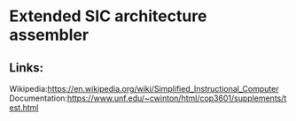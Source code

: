 Extended SIC architecture assembler
============================================
Links:
-----------------------------------
Wikipedia:https://en.wikipedia.org/wiki/Simplified_Instructional_Computer
Documentation:https://www.unf.edu/~cwinton/html/cop3601/supplements/test.html

